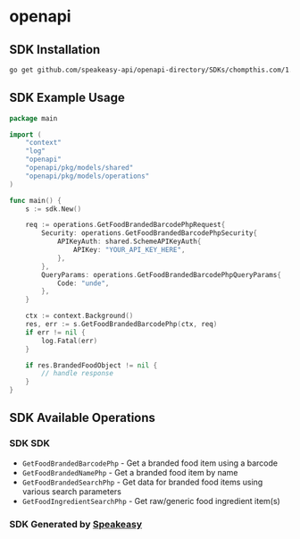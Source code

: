 # openapi

<!-- Start SDK Installation -->
## SDK Installation

```bash
go get github.com/speakeasy-api/openapi-directory/SDKs/chompthis.com/1.0.0-oas3/go
```
<!-- End SDK Installation -->

## SDK Example Usage
<!-- Start SDK Example Usage -->
```go
package main

import (
    "context"
    "log"
    "openapi"
    "openapi/pkg/models/shared"
    "openapi/pkg/models/operations"
)

func main() {
    s := sdk.New()

    req := operations.GetFoodBrandedBarcodePhpRequest{
        Security: operations.GetFoodBrandedBarcodePhpSecurity{
            APIKeyAuth: shared.SchemeAPIKeyAuth{
                APIKey: "YOUR_API_KEY_HERE",
            },
        },
        QueryParams: operations.GetFoodBrandedBarcodePhpQueryParams{
            Code: "unde",
        },
    }

    ctx := context.Background()
    res, err := s.GetFoodBrandedBarcodePhp(ctx, req)
    if err != nil {
        log.Fatal(err)
    }

    if res.BrandedFoodObject != nil {
        // handle response
    }
}
```
<!-- End SDK Example Usage -->

<!-- Start SDK Available Operations -->
## SDK Available Operations

### SDK SDK

* `GetFoodBrandedBarcodePhp` - Get a branded food item using a barcode
* `GetFoodBrandedNamePhp` - Get a branded food item by name
* `GetFoodBrandedSearchPhp` - Get data for branded food items using various search parameters
* `GetFoodIngredientSearchPhp` - Get raw/generic food ingredient item(s)
<!-- End SDK Available Operations -->

### SDK Generated by [Speakeasy](https://docs.speakeasyapi.dev/docs/using-speakeasy/client-sdks)
